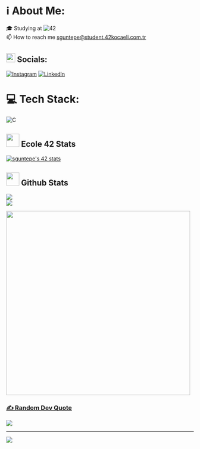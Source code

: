 
# ℹ️ About Me:
🎓 Studying at ![42](https://img.shields.io/badge/-Ecole-111111?style=flat&logo=42)<br/>
📫 How to reach me  sguntepe@student.42kocaeli.com.tr

## <img src="https://github.com/TheDudeThatCode/TheDudeThatCode/blob/master/Assets/Earth.gif" width="24px">  Socials: 
[![Instagram](https://img.shields.io/badge/Instagram-%23E4405F.svg?logo=Instagram&logoColor=white)](https://instagram.com/samiguntepe) [![LinkedIn](https://img.shields.io/badge/LinkedIn-%230077B5.svg?logo=linkedin&logoColor=white)](https://linkedin.com/in/samiguntepe) 

# 💻 Tech Stack:
![C](https://img.shields.io/badge/c-%2300599C.svg?style=for-the-badge&logo=c&logoColor=white)

## <img src="https://media.giphy.com/media/iY8CRBdQXODJSCERIr/giphy.gif" width="35"><b> Ecole 42 Stats </b>
<a href="https://github.com/oakoudad/badge42"><img src="https://badge.mediaplus.ma/greenbinary/sguntepe?1337Badge=off&UM6P=off" alt="sguntepe's 42 stats" /></a>

## <img src="https://media.giphy.com/media/iY8CRBdQXODJSCERIr/giphy.gif" width="35"><b> Github Stats </b>
![](https://github-readme-stats.vercel.app/api?username=samiguntepe&theme=chartreuse-dark&hide_border=true&include_all_commits=false&count_private=false)<br/>
![](https://github-readme-streak-stats.herokuapp.com/?user=samiguntepe&theme=chartreuse-dark&hide_border=true)
<br/>
<p align="left">
<a href="https://github.com/samiguntepe"><img width="494" src="https://github-readme-stats-eight-theta.vercel.app/api/top-langs/?username=samiguntepe&theme=chartreuse-dark&layout=compact&bg_color=0e1116"/>
</p>
  
### ✍️ Random Dev Quote
![](https://quotes-github-readme.vercel.app/api?type=horizontal&theme=dark)

---
[![](https://visitcount.itsvg.in/api?id=samiguntepe&icon=0&color=12)](https://visitcount.itsvg.in)

<!-- Proudly created with GPRM ( https://gprm.itsvg.in ) -->
